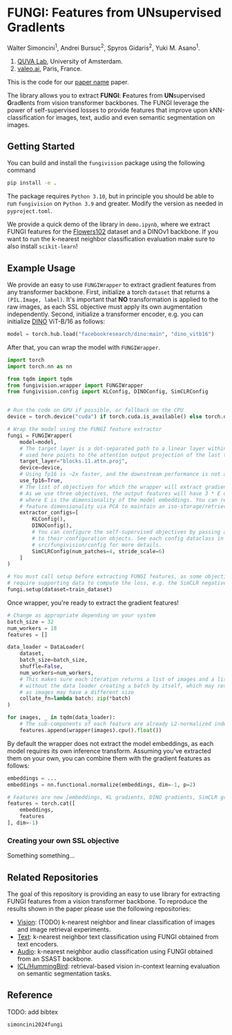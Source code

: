 # **FUNGI**: **F**eatures from **UN**supervised **G**rad**I**ents

Walter Simoncini<sup>1</sup>, Andrei Bursuc<sup>2</sup>, Spyros Gidaris<sup>2</sup>, Yuki M. Asano<sup>1</sup>.

1. [QUVA Lab](https://ivi.fnwi.uva.nl/quva/), University of Amsterdam.
2. [valeo.ai](https://www.valeo.com/en/valeo-ai/), Paris, France.

This is the code for our [paper name]() paper.

The library allows you to extract **FUNGI**: **F**eatures from **UN**supervised **G**rad**I**ents from vision transformer backbones.
The FUNGI leverage the power of self-supervised losses to provide features that improve upon kNN-classification for images, text, audio and even semantic segmentation on images.

## Getting Started

You can build and install the `fungivision` package using the following command

```sh
pip install -e .
```

The package requires `Python 3.10`, but in principle you should be able to run `fungivision` on `Python 3.9` and greater. Modify the version as needed in `pyproject.toml`.

We provide a quick demo of the library in `demo.ipynb`, where we extract FUNGI features for the [Flowers102](https://www.robots.ox.ac.uk/~vgg/data/flowers/102/) dataset and a DINOv1 backbone. If you want to run the k-nearest neighbor classification evaluation make sure to also install `scikit-learn`!

## Example Usage

We provide an easy to use `FUNGIWrapper` to extract gradient features from any transformer backbone. First, initialize a torch `dataset` that returns a `(PIL.Image, label)`. It's important that **NO** transformation is applied to the raw images, as each SSL objective must apply its own augmentation independently. Second, initialize a transformer encoder, e.g. you can initialize [DINO](https://arxiv.org/abs/2104.14294) ViT-B/16 as follows:

```python
model = torch.hub.load("facebookresearch/dino:main", "dino_vitb16")
```

After that, you can wrap the model with `FUNGIWrapper`.

```python
import torch
import torch.nn as nn

from tqdm import tqdm
from fungivision.wrapper import FUNGIWrapper
from fungivision.config import KLConfig, DINOConfig, SimCLRConfig


# Run the code on GPU if possible, or fallback on the CPU
device = torch.device("cuda") if torch.cuda.is_available() else torch.device("cpu")

# Wrap the model using the FUNGI feature extractor
fungi = FUNGIWrapper(
    model=model,
    # The target layer is a dot-separated path to a linear layer within the model. The path
    # used here points to the attention output projection of the last transformer block.
    target_layer="blocks.11.attn.proj",
    device=device,
    # Using fp16 is ~2x faster, and the downstream performance is not affected.
    use_fp16=True,
    # The list of objectives for which the wrapper will extract gradient features.
    # As we use three objectives, the output features will have 3 * E dimensions,
    # where E is the dimensionality of the model embeddings. You can reduce the
    # feature dimensionality via PCA to maintain an iso-storage/retrieval cost.
    extractor_configs=[
        KLConfig(),
        DINOConfig(),
        # You can configure the self-supervised objectives by passing arguments
        # to their configuration objects. See each config dataclass in
        # src/fungivision/config for more details.
        SimCLRConfig(num_patches=4, stride_scale=6)
    ]
)

# You must call setup before extracting FUNGI features, as some objectives may
# require supporting data to compute the loss, e.g. the SimCLR negative batch
fungi.setup(dataset=train_dataset)
```

Once wrapper, you're ready to extract the gradient features!

```python
# Change as appropriate depending on your system
batch_size = 32
num_workers = 18
features = []

data_loader = DataLoader(
    dataset,
    batch_size=batch_size,
    shuffle=False,
    num_workers=num_workers,
    # This makes sure each iteration returns a list of images and a list of targets,
    # without the data loader creating a batch by itself, which may result in errors
    # as images may have a different size
    collate_fn=lambda batch: zip(*batch)
)

for images, _ in tqdm(data_loader):
    # The sub-components of each feature are already L2-normalized independently
    features.append(wrapper(images).cpu().float())
```

By default the wrapper does not extract the model embeddings, as each model requires its own inference transform. Assuming you've extracted them on your own, you can combine them with the gradient features as follows:

```python
embeddings = ...
embeddings = nn.functional.normalize(embeddings, dim=-1, p=2)

# Features are now [embeddings, KL gradients, DINO gradients, SimCLR gradients]
features = torch.cat([
    embeddings,
    features
], dim=-1)
```

### Creating your own SSL objective

Something something...

## Related Repositories

The goal of this repository is providing an easy to use library for extracting FUNGI features from a vision transformer backbone. To reproduce the results shown in the paper please use the following repositories:

- [Vision](): (TODO) k-nearest neighbor and linear classification of images and image retrieval experiments.
- [Text](https://github.com/WalterSimoncini/fungi-text): k-nearest neighbor text classification using FUNGI obtained from text encoders.
- [Audio](https://github.com/WalterSimoncini/fungi-ssast): k-nearest neighbor audio classification using FUNGI obtained from an SSAST backbone.
- [ICL/HummingBird](https://github.com/WalterSimoncini/fungi-hummingbird): retrieval-based vision in-context learning evaluation on semantic segmentation tasks.

## Reference

TODO: add bibtex
```
simoncini2024fungi
```
